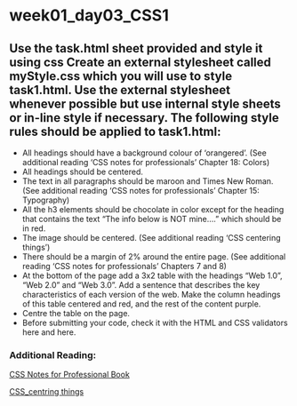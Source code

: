 # week01_day03_CSS1
## Use the task.html sheet provided and style it using css Create an external stylesheet called myStyle.css which you will use to style task1.html. Use the external stylesheet whenever possible but use internal style sheets or in-line style if necessary. The following style rules should be applied to task1.html:
- All headings should have a background colour of ‘orangered’. (See
additional reading ‘CSS notes for professionals’ Chapter 18: Colors)
- All headings should be centered.
- The text in all paragraphs should be maroon and Times New Roman.
(See additional reading ‘CSS notes for professionals’ Chapter 15:
Typography)
- All the h3 elements should be chocolate in color except for the
heading that contains the text “The info below is NOT mine….” which
should be in red.
- The image should be centered. (See additional reading ‘CSS
centering things’)
- There should be a margin of 2% around the entire page. (See
additional reading ‘CSS notes for professionals’ Chapters 7 and 8)
- At the bottom of the page add a 3x2 table with the headings “Web 1.0”, “Web 2.0”
and “Web 3.0”. Add a sentence that describes the key characteristics of each version
of the web. Make the column headings of this table centered and red, and the rest
of the content purple.
- Centre the table on the page.
- Before submitting your code, check it with the HTML and CSS validators here and
here.


### Additional Reading:
[CSS Notes for Professional Book](https://www.dropbox.com/sh/e533hpeddk382u5/AACYrqzJxRLnAQPVRtHIPo7Da/Certified%20Full%20Stack%20Web%20Developer%20Bootcamp/Level%201%3A%20Web%20Development%20Essentials/Task%204/Additional%20reading/CSSNotesForProfessionals.pdf?dl=0)

[CSS_centring things](https://www.dropbox.com/sh/e533hpeddk382u5/AADHTKEWqUcxrj2_C-J0SFoHa/Certified%20Ful[…]k%204/Additional%20reading/CSS_%20centering%20things.pdf?dl=0) 
